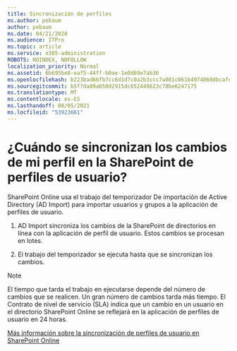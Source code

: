 ```yaml
---
title: Sincronización de perfiles
ms.author: pebaum
author: pebaum
ms.date: 04/21/2020
ms.audience: ITPro
ms.topic: article
ms.service: o365-administration
ROBOTS: NOINDEX, NOFOLLOW
localization_priority: Normal
ms.assetid: 6b695be8-eaf5-44ff-b0ae-1e0d89e7ab36
ms.openlocfilehash: b223bad66fb7cc6d1d7c0a2b3ccc7a081c061b4974060dbcafec84dfb24eb782
ms.sourcegitcommit: b5f7da89a650d2915dc652449623c78be6247175
ms.translationtype: MT
ms.contentlocale: es-ES
ms.lasthandoff: 08/05/2021
ms.locfileid: "53923661"
---
```

# <a name="when-do-my-profile-changes-sync-to-the-sharepoint-user-profile-application"></a>¿Cuándo se sincronizan los cambios de mi perfil en la SharePoint de perfiles de usuario?

SharePoint Online usa el trabajo del temporizador De importación de Active Directory (AD Import) para importar usuarios y grupos a la aplicación de perfiles de usuario. 
  
1. AD Import sincroniza los cambios de la SharePoint de directorios en línea con la aplicación de perfil de usuario. Estos cambios se procesan en lotes.
    
2. El trabajo del temporizador se ejecuta hasta que se sincronizan los cambios.
    
> [!NOTE]
> El tiempo que tarda el trabajo en ejecutarse depende del número de cambios que se realicen. Un gran número de cambios tarda más tiempo. El Contrato de nivel de servicio (SLA) indica que un cambio en un usuario en el directorio SharePoint Online se reflejará en la aplicación de perfiles de usuario en 24 horas. 
  
[Más información sobre la sincronización de perfiles de usuario en SharePoint Online](https://go.microsoft.com/fwlink/?linkid=875671)
  

